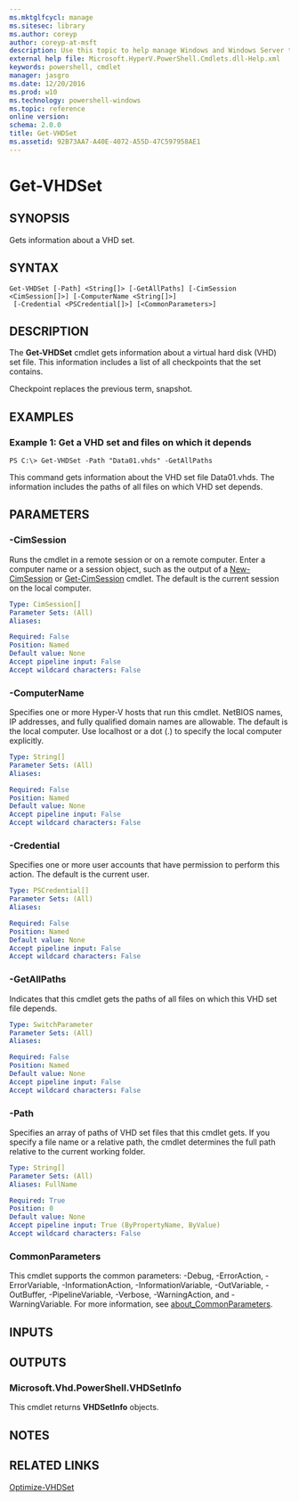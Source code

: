 ```yaml
---
ms.mktglfcycl: manage
ms.sitesec: library
ms.author: coreyp
author: coreyp-at-msft
description: Use this topic to help manage Windows and Windows Server technologies with Windows PowerShell.
external help file: Microsoft.HyperV.PowerShell.Cmdlets.dll-Help.xml
keywords: powershell, cmdlet
manager: jasgro
ms.date: 12/20/2016
ms.prod: w10
ms.technology: powershell-windows
ms.topic: reference
online version: 
schema: 2.0.0
title: Get-VHDSet
ms.assetid: 92B73AA7-A40E-4072-A55D-47C597958AE1
---
```


# Get-VHDSet

## SYNOPSIS
Gets information about a VHD set.

## SYNTAX

```
Get-VHDSet [-Path] <String[]> [-GetAllPaths] [-CimSession <CimSession[]>] [-ComputerName <String[]>]
 [-Credential <PSCredential[]>] [<CommonParameters>]
```

## DESCRIPTION
The **Get-VHDSet** cmdlet gets information about a virtual hard disk (VHD) set file.
This information includes a list of all checkpoints that the set contains.

Checkpoint replaces the previous term, snapshot.

## EXAMPLES

### Example 1: Get a VHD set and files on which it depends
```
PS C:\> Get-VHDSet -Path "Data01.vhds" -GetAllPaths
```

This command gets information about the VHD set file Data01.vhds.
The information includes the paths of all files on which VHD set depends.

## PARAMETERS

### -CimSession
Runs the cmdlet in a remote session or on a remote computer.
Enter a computer name or a session object, such as the output of a [New-CimSession](http://go.microsoft.com/fwlink/p/?LinkId=227967) or [Get-CimSession](http://go.microsoft.com/fwlink/p/?LinkId=227966) cmdlet.
The default is the current session on the local computer.

```yaml
Type: CimSession[]
Parameter Sets: (All)
Aliases: 

Required: False
Position: Named
Default value: None
Accept pipeline input: False
Accept wildcard characters: False
```

### -ComputerName
Specifies one or more Hyper-V hosts that run this cmdlet.
NetBIOS names, IP addresses, and fully qualified domain names are allowable.
The default is the local computer.
Use localhost or a dot (.) to specify the local computer explicitly.

```yaml
Type: String[]
Parameter Sets: (All)
Aliases: 

Required: False
Position: Named
Default value: None
Accept pipeline input: False
Accept wildcard characters: False
```

### -Credential
Specifies one or more user accounts that have permission to perform this action.
The default is the current user.

```yaml
Type: PSCredential[]
Parameter Sets: (All)
Aliases: 

Required: False
Position: Named
Default value: None
Accept pipeline input: False
Accept wildcard characters: False
```

### -GetAllPaths
Indicates that this cmdlet gets the paths of all files on which this VHD set file depends.

```yaml
Type: SwitchParameter
Parameter Sets: (All)
Aliases: 

Required: False
Position: Named
Default value: None
Accept pipeline input: False
Accept wildcard characters: False
```

### -Path
Specifies an array of paths of VHD set files that this cmdlet gets.
If you specify a file name or a relative path, the cmdlet determines the full path relative to the current working folder.

```yaml
Type: String[]
Parameter Sets: (All)
Aliases: FullName

Required: True
Position: 0
Default value: None
Accept pipeline input: True (ByPropertyName, ByValue)
Accept wildcard characters: False
```

### CommonParameters
This cmdlet supports the common parameters: -Debug, -ErrorAction, -ErrorVariable, -InformationAction, -InformationVariable, -OutVariable, -OutBuffer, -PipelineVariable, -Verbose, -WarningAction, and -WarningVariable. For more information, see [about_CommonParameters](http://go.microsoft.com/fwlink/?LinkID=113216).

## INPUTS

## OUTPUTS

### Microsoft.Vhd.PowerShell.VHDSetInfo
This cmdlet returns **VHDSetInfo** objects.

## NOTES

## RELATED LINKS

[Optimize-VHDSet](./optimize-vhdset.md)


